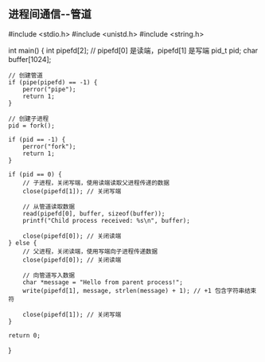 ## 进程间通信--管道

#include <stdio.h>
#include <unistd.h>
#include <string.h>

int main() {
    int pipefd[2]; // pipefd[0] 是读端，pipefd[1] 是写端
    pid_t pid;
    char buffer[1024];

    // 创建管道
    if (pipe(pipefd) == -1) {
        perror("pipe");
        return 1;
    }

    // 创建子进程
    pid = fork();
    
    if (pid == -1) {
        perror("fork");
        return 1;
    }

    if (pid == 0) {
        // 子进程，关闭写端，使用读端读取父进程传递的数据
        close(pipefd[1]); // 关闭写端

        // 从管道读取数据
        read(pipefd[0], buffer, sizeof(buffer));
        printf("Child process received: %s\n", buffer);

        close(pipefd[0]); // 关闭读端
    } else {
        // 父进程，关闭读端，使用写端向子进程传递数据
        close(pipefd[0]); // 关闭读端

        // 向管道写入数据
        char *message = "Hello from parent process!";
        write(pipefd[1], message, strlen(message) + 1); // +1 包含字符串结束符

        close(pipefd[1]); // 关闭写端
    }

    return 0;
}

